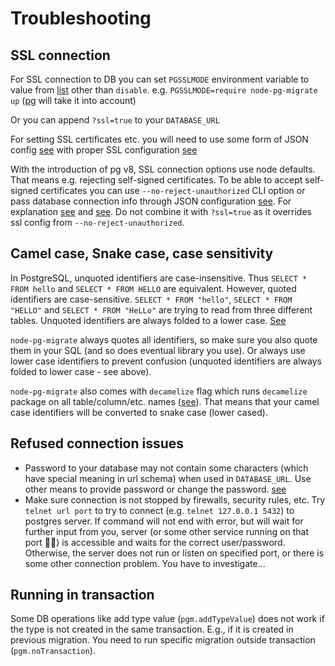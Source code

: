 # Troubleshooting

## SSL connection

For SSL connection to DB you can set `PGSSLMODE` environment variable to value from [list](https://www.postgresql.org/docs/current/static/libpq-connect.html#LIBPQ-CONNECT-SSLMODE) other than `disable`.
e.g. `PGSSLMODE=require node-pg-migrate up` ([pg](https://github.com/brianc/node-postgres/blob/main/CHANGELOG.md#v260) will take it into account)

Or you can append `?ssl=true` to your `DATABASE_URL`

For setting SSL certificates etc. you will need to use some form of JSON config [see](/cli)
with proper SSL configuration [see](https://node-postgres.com/features/ssl)

With the introduction of pg v8, SSL connection options use node defaults. That means e.g. rejecting self-signed
certificates. To be able to accept self-signed certificates you can use `--no-reject-unauthorized` CLI option
or pass database connection info through JSON configuration [see](/cli).
For explanation [see](https://node-postgres.com/announcements#2020-02-25) and [see](https://github.com/brianc/node-postgres/issues/2009).
Do not combine it with `?ssl=true` as it overrides ssl config from `--no-reject-unauthorized`.

## Camel case, Snake case, case sensitivity

In PostgreSQL, unquoted identifiers are case-insensitive. Thus `SELECT * FROM hello` and `SELECT * FROM HELLO` are equivalent.
However, quoted identifiers are case-sensitive. `SELECT * FROM "hello"`, `SELECT * FROM "HELLO"` and `SELECT * FROM "HeLLo"`
are trying to read from three different tables.
Unquoted identifiers are always folded to a lower case.
[See](https://www.postgresql.org/docs/current/sql-syntax-lexical.html#SQL-SYNTAX-IDENTIFIERS)

`node-pg-migrate` always quotes all identifiers, so make sure you also quote them in your SQL (and so does eventual library you use).
Or always use lower case identifiers to prevent confusion (unquoted identifiers are always folded to lower case - see above).

`node-pg-migrate` also comes with `decamelize` flag which runs `decamelize` package on all table/column/etc. names ([see](/cli#configuration)). That means that your camel case identifiers will be converted to snake case (lower cased).

## Refused connection issues

- Password to your database may not contain some characters (which have special meaning in url schema) when used in `DATABASE_URL`.
  Use other means to provide password or change the password. [see](https://github.com/salsita/node-pg-migrate/issues/439)
- Make sure connection is not stopped by firewalls, security rules, etc.
  Try `telnet url port` to try to connect (e.g. `telnet 127.0.0.1 5432`) to postgres server.
  If command will not end with error, but will wait for further input from you, server (or some other service running on that port :man_shrugging:) is accessible and waits for the correct user/password.
  Otherwise, the server does not run or listen on specified port, or there is some other connection problem. You have to investigate...

## Running in transaction

Some DB operations like add type value (`pgm.addTypeValue`) does not work if the type is not created in the same
transaction.
E.g., if it is created in previous migration.
You need to run specific migration outside transaction
(`pgm.noTransaction`).
